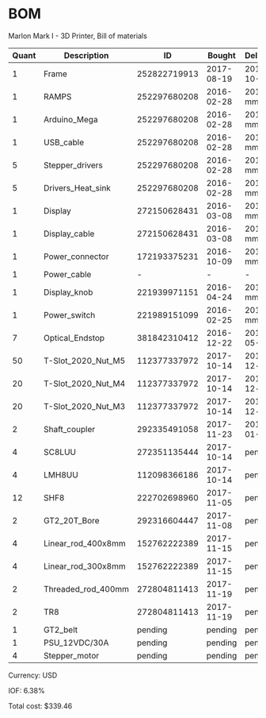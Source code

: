 # BOM
Marlon Mark I - 3D Printer, Bill of materials

| Quant | Description        | ID             | Bought     | Delivered  | Unit | Charge | Taxes |   Cost |
|-------|--------------------|----------------|------------|------------|------|--------|-------|--------|
|     1 | Frame              |   252822719913 | 2017-08-19 | 2017-10-11 | each |  99.00 | 69.07 | 168.07 |
|     1 | RAMPS              |   252297680208 | 2016-02-28 | 2016-mm-dd | each |  28.98 |  1.85 |  30.83 |
|     1 | Arduino_Mega       |   252297680208 | 2016-02-28 | 2016-mm-dd | each |   0.00 |  0.00 |   0.00 |
|     1 | USB_cable          |   252297680208 | 2016-02-28 | 2016-mm-dd | each |   0.00 |  0.00 |   0.00 |
|     5 | Stepper_drivers    |   252297680208 | 2016-02-28 | 2016-mm-dd | each |   0.00 |  0.00 |   0.00 |
|     5 | Drivers_Heat_sink  |   252297680208 | 2016-02-28 | 2016-mm-dd | each |   0.00 |  0.00 |   0.00 |
|     1 | Display            |   272150628431 | 2016-03-08 | 2016-mm-dd | each |   9.22 |  0.59 |   9.81 |
|     1 | Display_cable      |   272150628431 | 2016-03-08 | 2016-mm-dd | each |   0.00 |  0.00 |   0.00 |
|     1 | Power_connector    |   172193375231 | 2016-10-09 | 2016-mm-dd | each |   1.99 |  0.13 |   2.12 |
|     1 | Power_cable        |              - |          - |          - | each |   1.99 |  0.13 |   2.12 |
|     1 | Display_knob       |   221939971151 | 2016-04-24 | 2016-mm-dd | each |   1.29 |  0.07 |   1.36 |
|     1 | Power_switch       |   221989151099 | 2016-02-25 | 2016-mm-dd | each |   2.48 |  0.16 |   2.64 |
|     7 | Optical_Endstop    |   381842310412 | 2016-12-22 | 2017-05-18 | each |   5.62 |  0.36 |   5.98 |
|    50 | T-Slot_2020_Nut_M5 |   112377337972 | 2017-10-14 | 2017-12-dd | each |   8.54 |  0.53 |   9.07 |
|    20 | T-Slot_2020_Nut_M4 |   112377337972 | 2017-10-14 | 2017-12-dd | each |   5.22 |  0.32 |   5.54 |
|    20 | T-Slot_2020_Nut_M3 |   112377337972 | 2017-10-14 | 2017-12-dd | each |   5.22 |  0.32 |   5.54 |
|     2 | Shaft_coupler      |   292335491058 | 2017-11-23 | 2018-01-26 | each |   1.25 |  0.08 |   1.33 |
|     4 | SC8LUU             |   272351135444 | 2017-10-14 | pending    | each |  20.50 |  1.31 |  21.81 |
|     4 | LMH8UU             |   112098366186 | 2017-10-14 | pending    | each |   5.58 |  0.36 |   5.94 |
|    12 | SHF8               |   222702698960 | 2017-11-05 | pending    | each |  17.76 |  1.12 |  18.88 |
|     2 | GT2_20T_Bore       |   292316604447 | 2017-11-08 | pending    | each |   1.00 |  0.05 |   1.05 |
|     4 | Linear_rod_400x8mm |   152762222389 | 2017-11-15 | pending    | each |  18.88 |  1.19 |  20.07 |
|     4 | Linear_rod_300x8mm |   152762222389 | 2017-11-15 | pending    | each |  13.58 |  0.87 |  14.45 |
|     2 | Threaded_rod_400mm |   272804811413 | 2017-11-19 | pending    | each |  12.09 |  0.76 |  12.85 |
|     2 | TR8                |   272804811413 | 2017-11-19 | pending    | each |   0.00 |  0.00 |   0.00 |
|     1 | GT2_belt           | pending        | pending    | pending    | each |        |       |        |
|     1 | PSU_12VDC/30A      | pending        | pending    | pending    | each |        |       |        |
|     4 | Stepper_motor      | pending        | pending    | pending    | each |        |       |        |

Currency: USD

IOF: 6.38%

Total cost: $339.46
